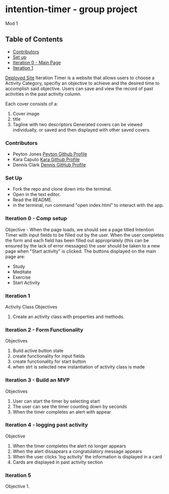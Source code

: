 # intention-timer - group project
Mod 1

## Table of Contents

* [Contributors](#contributors)
* [Set up](#set-up)
* [Iteration 0 - Main Page](#Iteration-0-Main-Page)
* [Iteration 1](#Iteration-1)


[Deployed Site](https://peytonjo.github.io/iteration-timer/)
Iteration Timer is a website that allows users to choose a Activity Category, specifiy an objective to achieve and the desired time to accomplish said objective. Users can save and view the record of past activities in the past activity column.  

Each cover consists of a:
1. Cover image
2. title
3. Tagline with two descriptors
Generated covers can be viewed individually, or saved and then displayed with other saved covers.

### Contributors
* Peyton Jones [ Peyton Github Profile](https://github.com/Peytonjo)
* Kara Caputo [Kara Github Profile](https://github.com/kncaputo)
* Dennis Clark [Dennis GitHub Profile](https://github.com/DennClark)

### Set Up
* Fork the repo and clone down into the terminal.
* Open in the text editor.
* Read the README.
* in the terminal, run command "open index.html" to interact with the app.

### Iteration 0 - Comp setup
Objective - When the page loads, we should see a page titled Intention Timer with input fields to be filled out by the user.
When the user completes the form and each field has been filled out appropriately (this can be ensured by the lack of error messages) the user should be taken to a new page when "Start activity" is clicked.
The buttons displayed on the main page are:

* Study
* Meditate
* Exercise
* Start Activity


### Iteration 1 
Activity Class
Objectives
1. Create an activity class with properties and methods.

### Iteration 2 - Form Functionality
Objectives
1. Build active button state
2. create functionality for input fields
3. create functionality for start button
4. when strt is selected new instantiation of activity class is made


### Iteration 3 - Build an MVP
Objectives
1. User can start the timer by selecting start
2. The user can see the timer counting down by seconds
3. When the timer completes an alert with appear 


### Iteration 4 - logging past activity
Objective
1. When the timer completes the alert no longer appears 
2. When the alert dissapears a congratulatory message appears 
3. When the user clicks 'log activity' the information is displayed in a card 
4. Cards are displayed in past activity section


### Iteration 5
Objective
1. 


















